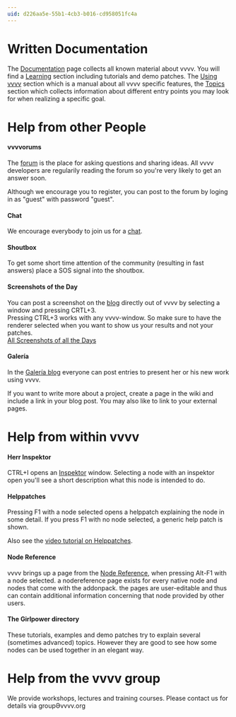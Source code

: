 ```yaml
---
uid: d226aa5e-55b1-4cb3-b016-cd958051fc4a
---
```


# Written Documentation
The [Documentation](xref:fbc5a2de-2925-4242-90d1-1fa3b080140b) page collects all known material about vvvv. You will find a [Learning](xref:9a0247e2-45d6-4c62-a8a3-fd16a6c75fce) section including tutorials and demo patches. The [Using vvvv](xref:76d606f7-a11d-4298-9c57-8364d3d83826) section which is a manual about all vvvv specific features, the [Topics](xref:706e5586-9621-4eb2-ae86-7f4357e11555) section which collects information about different entry points you may look for when realizing a specific goal.   


# Help from other People
#### vvvvorums
The [forum](https://vvvv.org/forums) is the place for asking questions and sharing ideas. All vvvv developers are regularily reading the forum so you're very likely to get an answer soon.    

Although we encourage you to register, you can post to the forum by loging in as "guest" with password "guest".    

#### Chat
We encourage everybody to join us for a [chat](https://vvvv.org/chat).  

#### Shoutbox 
To get some short time attention of the community (resulting in fast answers) place a SOS signal into the shoutbox.   

#### Screenshots of the Day
You can post a screenshot on the [blog](https://vvvv.org/blog) directly out of vvvv by selecting a window and pressing CRTL+3.  
Pressing CTRL+3 works with any vvvv-window. So make sure to have the renderer selected when you want to show us your results and not your patches.   
<a href="https://vvvv.org/blog/26" class="extURL blog" target="_blank">All Screenshots of all the Days</a>   

#### Galería
In the <a href="https://vvvv.org/blog/24" class="extURL blog" target="_blank">Galería blog</a> everyone can post entries to present her or his new work using vvvv.  

If you want to write more about a project, create a page in the wiki and include a link in your blog post. You may also like to link to your external pages.   

# Help from within vvvv
#### Herr Inspektor
CTRL+I opens an [Inspektor](xref:9666611a-6f15-4b33-8300-69f56d9ec7d4) window. Selecting a node with an inspektor open you'll see a short description what this node is intended to do.  

#### Helppatches
Pressing F1 with a node selected opens a helppatch explaining the node in some detail. If you press F1 with no node selected, a generic help patch is shown.  

Also see the [video tutorial on Helppatches](xref:09f00508-01d4-4eac-b6d3-4dace5b00d99#tutorial-12-helpfiles-f1-and-comments).  

#### Node Reference
vvvv brings up a page from the [Node Reference](https://vvvv.org/documentation/node-reference), when pressing Alt-F1 with a node selected. a nodereference page exists for every native node and nodes that come with the addonpack. the pages are user-editable and thus can contain additional information concerning that node provided by other users.  

#### The Girlpower directory
These tutorials, examples and demo patches try to explain several (sometimes advanced) topics. However they are good to see how some nodes can be used together in an elegant way.  


# Help from the vvvv group
We provide workshops, lectures and training courses. Please contact us for details via groupӘvvvv.org